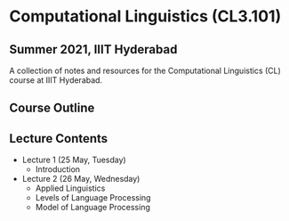 # Computational Linguistics (CL3.101)
## Summer 2021, IIIT Hyderabad

A collection of notes and resources for the Computational Linguistics (CL) course at IIIT Hyderabad.

## Course Outline


## Lecture Contents
* Lecture 1 (25 May, Tuesday)
    - Introduction
* Lecture 2 (26 May, Wednesday)
    - Applied Linguistics
    - Levels of Language Processing
    - Model of Language Processing
